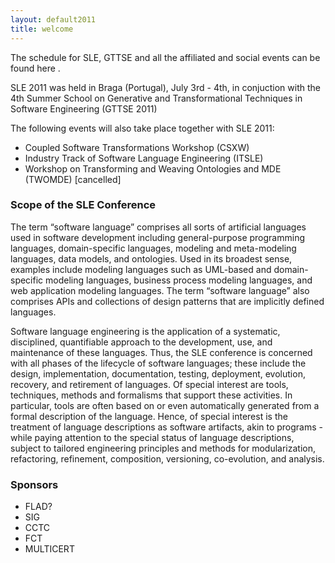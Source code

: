 ```yaml
---
layout: default2011
title: welcome
---
```


The schedule for SLE, GTTSE and all the affiliated and social events can be found here .

SLE 2011 was held in Braga (Portugal), July 3rd - 4th, in conjuction with the 4th Summer School on Generative and Transformational Techniques in Software Engineering (GTTSE 2011)

The following events will also take place together with SLE 2011: 

- Coupled Software Transformations Workshop (CSXW)
- Industry Track of Software Language Engineering (ITSLE)
- Workshop on Transforming and Weaving Ontologies and MDE (TWOMDE) [cancelled]

### Scope of the SLE Conference

The term “software language” comprises all sorts of artificial languages used in software development including general-purpose programming languages, domain-specific languages, modeling and meta-modeling languages, data models, and ontologies. Used in its broadest sense, examples include modeling languages such as UML-based and domain-specific modeling languages, business process modeling languages, and web application modeling languages. The term “software language” also comprises APIs and collections of design patterns that are implicitly defined languages.

Software language engineering is the application of a systematic, disciplined, quantifiable approach to the development, use, and maintenance of these languages. Thus, the SLE conference is concerned with all phases of the lifecycle of software languages; these include the design, implementation, documentation, testing, deployment, evolution, recovery, and retirement of languages. Of special interest are tools, techniques, methods and formalisms that support these activities. In particular, tools are often based on or even automatically generated from a formal description of the language. Hence, of special interest is the treatment of language descriptions as software artifacts, akin to programs - while paying attention to the special status of language descriptions, subject to tailored engineering principles and methods for modularization, refactoring, refinement, composition, versioning, co-evolution, and analysis.

### Sponsors

- FLAD?
- SIG
- CCTC
- FCT
- MULTICERT
